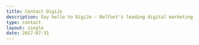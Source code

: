 ```yaml
---
title: Contact DigiJo
description: Say hello to DigiJo - Belfast's leading digital marketing consultant. A specialist in SEO and web design, I help local companies attract and convert leads.
type: contact
layout: single
date: 2017-07-31
---
```

